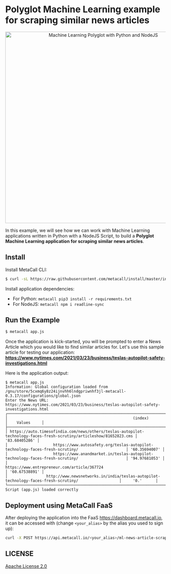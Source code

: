 # Polyglot Machine Learning example for scraping similar news articles

<div align="center">
  <a href="https://github.com/metacall/ml-news-article-scraper-example" target="_blank"><img src="https://i.imgur.com/tiDqORi.png" alt="Machine Learning Polyglot with Python and NodeJS" style="max-width:100%; margin: 0 auto;" width="600" height="auto"></a>
</div>

In this example, we will see how we can work with Machine Learning applications written in Python with a NodeJS Script, to build a **Polyglot Machine Learning application for scraping similar news articles**. 

## Install 

Install MetaCall CLI:

```sh
$ curl -sL https://raw.githubusercontent.com/metacall/install/master/install.sh | sh
```

Install application dependencies:

- For Python: `metacall pip3 install -r requirements.txt`
- For NodeJS: `metacall npm i readline-sync`

## Run the Example

```sh
$ metacall app.js
```

Once the application is kick-started, you will be prompted to enter a News Article which you would like to find similar articles for. Let's use this sample article for testing our application: **https://www.nytimes.com/2021/03/23/business/teslas-autopilot-safety-investigations.html**

Here is the application output: 

```
$ metacall app.js
Information: Global configuration loaded from /gnu/store/5cxmq6y8z24ijnvhh6lndgpriwnhf3jl-metacall-0.3.17/configurations/global.json
Enter the News URL:
https://www.nytimes.com/2021/03/23/business/teslas-autopilot-safety-investigations.html
┌─────────────────────────────────────────────────────────────────────────────────────────────────────────────────────┬───────────────┐
│                                                       (index)                                                       │    Values     │
├─────────────────────────────────────────────────────────────────────────────────────────────────────────────────────┼───────────────┤
│ https://auto.timesofindia.com/news/others/teslas-autopilot-technology-faces-fresh-scrutiny/articleshow/81652823.cms │ '83.68405286' │
│                    https://www.autosafety.org/teslas-autopilot-technology-faces-fresh-scrutiny/                     │ '60.35694007' │
│                    https://www.anandmarket.in/teslas-autopilot-technology-faces-fresh-scrutiny/                     │ '94.97681053' │
│                                     https://www.entrepreneur.com/article/367724                                     │ '60.67538891' │
│                 http://www.newsnetworks.in/india/teslas-autopilot-technology-faces-fresh-scrutiny/                  │     '0.'      │
└─────────────────────────────────────────────────────────────────────────────────────────────────────────────────────┴───────────────┘
Script (app.js) loaded correctly
```
## Deployment using MetaCall FaaS 

After deploying the application into the FaaS https://dashboard.metacall.io, it can be accessed with (change `<your_alias>` by the alias you used to sign up):

```sh
curl -X POST https://api.metacall.io/<your_alias>/ml-news-article-scraper-example/v1/call/similarNews -X POST --data '{ "url": "https://www.nytimes.com/2021/03/23/business/teslas-autopilot-safety-investigations.html" }'
```
## LICENSE 
[Apache License 2.0](./LICENSE)


